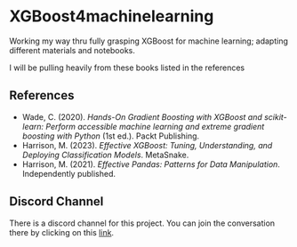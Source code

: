 # XGBoost4machinelearning
Working my way thru fully grasping XGBoost for machine learning; adapting different materials and notebooks.

I will be pulling heavily from these books listed in the references

## References

- Wade, C. (2020). *Hands-On Gradient Boosting with XGBoost and scikit-learn: Perform accessible machine learning and extreme gradient boosting with Python* (1st ed.). Packt Publishing.
- Harrison, M. (2023). *Effective XGBoost: Tuning, Understanding, and Deploying Classification Models*. MetaSnake.
- Harrison, M. (2021). *Effective Pandas: Patterns for Data Manipulation*. Independently published.

## Discord Channel

There is a discord channel for this project. You can join the conversation there by clicking on this [link](https://discord.gg/TYCZn2GK5T). 

